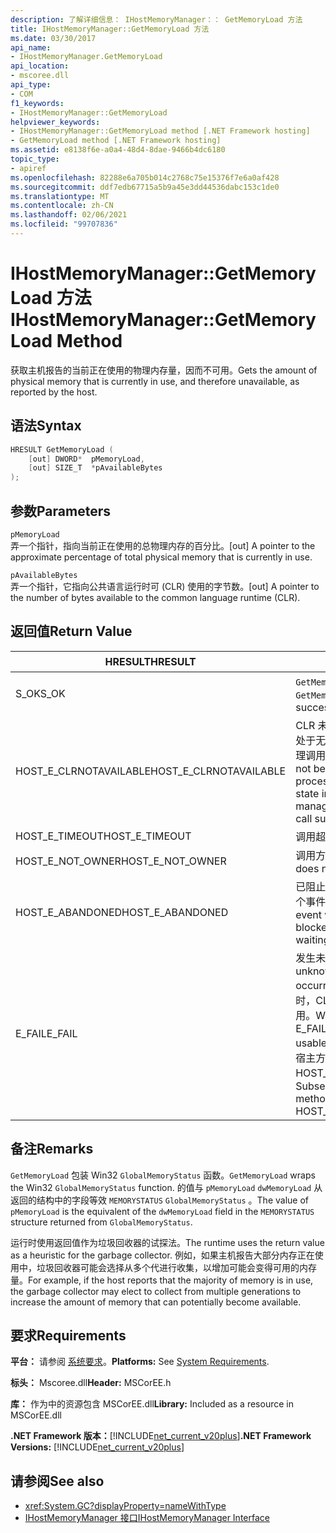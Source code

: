 ```yaml
---
description: 了解详细信息： IHostMemoryManager：： GetMemoryLoad 方法
title: IHostMemoryManager::GetMemoryLoad 方法
ms.date: 03/30/2017
api_name:
- IHostMemoryManager.GetMemoryLoad
api_location:
- mscoree.dll
api_type:
- COM
f1_keywords:
- IHostMemoryManager::GetMemoryLoad
helpviewer_keywords:
- IHostMemoryManager::GetMemoryLoad method [.NET Framework hosting]
- GetMemoryLoad method [.NET Framework hosting]
ms.assetid: e8138f6e-a0a4-48d4-8dae-9466b4dc6180
topic_type:
- apiref
ms.openlocfilehash: 82288e6a705b014c2768c75e15376f7e6a0af428
ms.sourcegitcommit: ddf7edb67715a5b9a45e3dd44536dabc153c1de0
ms.translationtype: MT
ms.contentlocale: zh-CN
ms.lasthandoff: 02/06/2021
ms.locfileid: "99707836"
---
```

# <a name="ihostmemorymanagergetmemoryload-method"></a><span data-ttu-id="9cc21-103">IHostMemoryManager::GetMemoryLoad 方法</span><span class="sxs-lookup"><span data-stu-id="9cc21-103">IHostMemoryManager::GetMemoryLoad Method</span></span>

<span data-ttu-id="9cc21-104">获取主机报告的当前正在使用的物理内存量，因而不可用。</span><span class="sxs-lookup"><span data-stu-id="9cc21-104">Gets the amount of physical memory that is currently in use, and therefore unavailable, as reported by the host.</span></span>  
  
## <a name="syntax"></a><span data-ttu-id="9cc21-105">语法</span><span class="sxs-lookup"><span data-stu-id="9cc21-105">Syntax</span></span>  
  
```cpp  
HRESULT GetMemoryLoad (  
    [out] DWORD*  pMemoryLoad,
    [out] SIZE_T  *pAvailableBytes  
);  
```  
  
## <a name="parameters"></a><span data-ttu-id="9cc21-106">参数</span><span class="sxs-lookup"><span data-stu-id="9cc21-106">Parameters</span></span>  

 `pMemoryLoad`  
 <span data-ttu-id="9cc21-107">弄一个指针，指向当前正在使用的总物理内存的百分比。</span><span class="sxs-lookup"><span data-stu-id="9cc21-107">[out] A pointer to the approximate percentage of total physical memory that is currently in use.</span></span>  
  
 `pAvailableBytes`  
 <span data-ttu-id="9cc21-108">弄一个指针，它指向公共语言运行时可 (CLR) 使用的字节数。</span><span class="sxs-lookup"><span data-stu-id="9cc21-108">[out] A pointer to the number of bytes available to the common language runtime (CLR).</span></span>  
  
## <a name="return-value"></a><span data-ttu-id="9cc21-109">返回值</span><span class="sxs-lookup"><span data-stu-id="9cc21-109">Return Value</span></span>  
  
|<span data-ttu-id="9cc21-110">HRESULT</span><span class="sxs-lookup"><span data-stu-id="9cc21-110">HRESULT</span></span>|<span data-ttu-id="9cc21-111">说明</span><span class="sxs-lookup"><span data-stu-id="9cc21-111">Description</span></span>|  
|-------------|-----------------|  
|<span data-ttu-id="9cc21-112">S_OK</span><span class="sxs-lookup"><span data-stu-id="9cc21-112">S_OK</span></span>|<span data-ttu-id="9cc21-113">`GetMemoryLoad` 已成功返回。</span><span class="sxs-lookup"><span data-stu-id="9cc21-113">`GetMemoryLoad` returned successfully.</span></span>|  
|<span data-ttu-id="9cc21-114">HOST_E_CLRNOTAVAILABLE</span><span class="sxs-lookup"><span data-stu-id="9cc21-114">HOST_E_CLRNOTAVAILABLE</span></span>|<span data-ttu-id="9cc21-115">CLR 未加载到进程中，或 CLR 处于无法运行托管代码或成功处理调用的状态。</span><span class="sxs-lookup"><span data-stu-id="9cc21-115">The CLR has not been loaded into a process, or the CLR is in a state in which it cannot run managed code or process the call successfully.</span></span>|  
|<span data-ttu-id="9cc21-116">HOST_E_TIMEOUT</span><span class="sxs-lookup"><span data-stu-id="9cc21-116">HOST_E_TIMEOUT</span></span>|<span data-ttu-id="9cc21-117">调用超时。</span><span class="sxs-lookup"><span data-stu-id="9cc21-117">The call timed out.</span></span>|  
|<span data-ttu-id="9cc21-118">HOST_E_NOT_OWNER</span><span class="sxs-lookup"><span data-stu-id="9cc21-118">HOST_E_NOT_OWNER</span></span>|<span data-ttu-id="9cc21-119">调用方不拥有该锁。</span><span class="sxs-lookup"><span data-stu-id="9cc21-119">The caller does not own the lock.</span></span>|  
|<span data-ttu-id="9cc21-120">HOST_E_ABANDONED</span><span class="sxs-lookup"><span data-stu-id="9cc21-120">HOST_E_ABANDONED</span></span>|<span data-ttu-id="9cc21-121">已阻止的线程或纤程正在等待某个事件时，该事件被取消。</span><span class="sxs-lookup"><span data-stu-id="9cc21-121">An event was canceled while a blocked thread or fiber was waiting on it.</span></span>|  
|<span data-ttu-id="9cc21-122">E_FAIL</span><span class="sxs-lookup"><span data-stu-id="9cc21-122">E_FAIL</span></span>|<span data-ttu-id="9cc21-123">发生未知的灾难性故障。</span><span class="sxs-lookup"><span data-stu-id="9cc21-123">An unknown catastrophic failure occurred.</span></span> <span data-ttu-id="9cc21-124">当方法返回 E_FAIL 时，CLR 在该进程内将不再可用。</span><span class="sxs-lookup"><span data-stu-id="9cc21-124">When a method returns E_FAIL, the CLR is no longer usable within the process.</span></span> <span data-ttu-id="9cc21-125">对宿主方法的后续调用会返回 HOST_E_CLRNOTAVAILABLE。</span><span class="sxs-lookup"><span data-stu-id="9cc21-125">Subsequent calls to hosting methods return HOST_E_CLRNOTAVAILABLE.</span></span>|  
  
## <a name="remarks"></a><span data-ttu-id="9cc21-126">备注</span><span class="sxs-lookup"><span data-stu-id="9cc21-126">Remarks</span></span>  

 <span data-ttu-id="9cc21-127">`GetMemoryLoad` 包装 Win32 `GlobalMemoryStatus` 函数。</span><span class="sxs-lookup"><span data-stu-id="9cc21-127">`GetMemoryLoad` wraps the Win32 `GlobalMemoryStatus` function.</span></span> <span data-ttu-id="9cc21-128">的值与 `pMemoryLoad` `dwMemoryLoad` 从返回的结构中的字段等效 `MEMORYSTATUS` `GlobalMemoryStatus` 。</span><span class="sxs-lookup"><span data-stu-id="9cc21-128">The value of `pMemoryLoad` is the equivalent of the `dwMemoryLoad` field in the `MEMORYSTATUS` structure returned from `GlobalMemoryStatus`.</span></span>  
  
 <span data-ttu-id="9cc21-129">运行时使用返回值作为垃圾回收器的试探法。</span><span class="sxs-lookup"><span data-stu-id="9cc21-129">The runtime uses the return value as a heuristic for the garbage collector.</span></span> <span data-ttu-id="9cc21-130">例如，如果主机报告大部分内存正在使用中，垃圾回收器可能会选择从多个代进行收集，以增加可能会变得可用的内存量。</span><span class="sxs-lookup"><span data-stu-id="9cc21-130">For example, if the host reports that the majority of memory is in use, the garbage collector may elect to collect from multiple generations to increase the amount of memory that can potentially become available.</span></span>  
  
## <a name="requirements"></a><span data-ttu-id="9cc21-131">要求</span><span class="sxs-lookup"><span data-stu-id="9cc21-131">Requirements</span></span>  

 <span data-ttu-id="9cc21-132">**平台：** 请参阅 [系统要求](../../get-started/system-requirements.md)。</span><span class="sxs-lookup"><span data-stu-id="9cc21-132">**Platforms:** See [System Requirements](../../get-started/system-requirements.md).</span></span>  
  
 <span data-ttu-id="9cc21-133">**标头：** Mscoree.dll</span><span class="sxs-lookup"><span data-stu-id="9cc21-133">**Header:** MSCorEE.h</span></span>  
  
 <span data-ttu-id="9cc21-134">**库：** 作为中的资源包含 MSCorEE.dll</span><span class="sxs-lookup"><span data-stu-id="9cc21-134">**Library:** Included as a resource in MSCorEE.dll</span></span>  
  
 <span data-ttu-id="9cc21-135">**.NET Framework 版本：**[!INCLUDE[net_current_v20plus](../../../../includes/net-current-v20plus-md.md)]</span><span class="sxs-lookup"><span data-stu-id="9cc21-135">**.NET Framework Versions:** [!INCLUDE[net_current_v20plus](../../../../includes/net-current-v20plus-md.md)]</span></span>  
  
## <a name="see-also"></a><span data-ttu-id="9cc21-136">请参阅</span><span class="sxs-lookup"><span data-stu-id="9cc21-136">See also</span></span>

- <xref:System.GC?displayProperty=nameWithType>
- [<span data-ttu-id="9cc21-137">IHostMemoryManager 接口</span><span class="sxs-lookup"><span data-stu-id="9cc21-137">IHostMemoryManager Interface</span></span>](ihostmemorymanager-interface.md)
